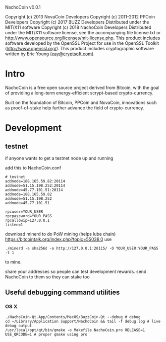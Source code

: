NachoCoin v0.0.1

Copyright (c) 2013 NovaCoin Developers Copyright (c) 2011-2012 PPCoin Developers
Copyright (c) 2017 BUZZ Developers Distributed under the MIT/X11 software
Copyright (c) 2018 NachoCoin Developers Distributed under the MIT/X11 software
license, see the accompanying file license.txt or
http://www.opensource.org/licenses/mit-license.php. This product includes
software developed by the OpenSSL Project for use in the OpenSSL Toolkit
(http://www.openssl.org/). This product includes cryptographic software written
by Eric Young (eay@cryptsoft.com).

# Intro

NachoCoin is a free open source project derived from Bitcoin, with the goal of
providing a long-term energy-efficient scrypt-based crypto-currency.

Built on the foundation of Bitcoin, PPCoin and NovaCoin, innovations such as
proof-of-stake help further advance the field of crypto-currency.

# Development

## testnet

if anyone wants to get a testnet node up and running

add this to NachoCoin.conf

```
# testnet
addnode=188.165.59.82:20114
addnode=51.15.198.252:20114
addnode=45.77.101.51:20114
addnode=188.165.59.82
addnode=51.15.198.252
addnode=45.77.101.51

rpcuser=YOUR_USER
rpcpassword=YOUR_PASS
rpcallowip=127.0.0.1
listen=1
```

download minerd to do PoW mining (helps lube chain)
https://bitcointalk.org/index.php?topic=55038.0
use

```
./minerd -a sha256d -o http://127.0.0.1:20115/ -O YOUR_USER:YOUR_PASS -t 1
```

to mine.

share your addresses so people can test development rewards. send NachoCoin to them so they can stake too

## Useful debugging command utilities

### OS X

```
./NachoCoin-Qt.App/Contents/MacOS/BuzzCoin-Qt --debug # debug
cd ~/Library/Application Support/NachoCoin && tail -f debug.log # live debug output
/usr/local/opt/qt/bin/qmake -o Makefile NachoCoin.pro RELEASE=1 USE_QRCODE=1 # proper qmake using pro
```
